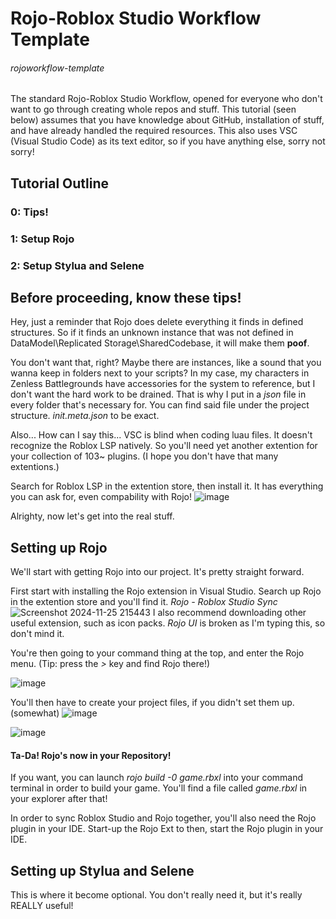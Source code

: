 # Rojo-Roblox Studio Workflow Template
###### rojoworkflow-template
The standard Rojo-Roblox Studio Workflow, opened for everyone who don't want to go through creating whole repos and stuff. This tutorial (seen below) assumes that you have knowledge about GitHub, installation of stuff, and have already handled the required resources. This also uses VSC (Visual Studio Code) as its text editor, so if you have anything else, sorry not sorry!

## Tutorial Outline
### 0: Tips!
### 1: Setup Rojo
### 2: Setup Stylua and Selene

## Before proceeding, know these tips!
Hey, just a reminder that Rojo does delete everything it finds in defined structures. So if it finds an unknown instance that was not defined in DataModel\Replicated Storage\SharedCodebase, it will make them **poof**.

You don't want that, right? Maybe there are instances, like a sound that you wanna keep in folders next to your scripts? In my case, my characters in Zenless Battlegrounds have accessories for the system to reference, but I don't want the hard work to be drained. That is why I put in a *json* file in every folder that's necessary for. You can find said file under the project structure. *init.meta.json* to be exact.

Also... How can I say this... VSC is blind when coding luau files. It doesn't recognize the Roblox LSP natively. So you'll need yet another extention for your collection of 103~ plugins. (I hope you don't have that many extentions.)

Search for Roblox LSP in the extention store, then install it. It has everything you can ask for, even compability with Rojo!
![image](https://github.com/user-attachments/assets/9cd136ac-1416-4136-a8d1-91434ea8fc2f)

Alrighty, now let's get into the real stuff.

## Setting up Rojo
We'll start with getting Rojo into our project. It's pretty straight forward.

First start with installing the Rojo extension in Visual Studio. Search up Rojo in the extention store and you'll find it. *Rojo - Roblox Studio Sync*
![Screenshot 2024-11-25 215443](https://github.com/user-attachments/assets/fce0eabe-e0bc-4402-9f09-d793ff2ef3bf)
I also recommend downloading other useful extension, such as icon packs. *Rojo UI* is broken as I'm typing this, so don't mind it.


You're then going to your command thing at the top, and enter the Rojo menu. (Tip: press the *>* key and find Rojo there!)

![image](https://github.com/user-attachments/assets/254784d2-6c4f-4d17-bbca-5e83c2888f6d)

You'll then have to create your project files, if you didn't set them up. (somewhat)
![image](https://github.com/user-attachments/assets/bc4063d9-e915-4d73-86ad-fbf71513c6e1)

![image](https://github.com/user-attachments/assets/dc5ae77a-3542-447c-b94b-61a75cf908a9)


#### Ta-Da! Rojo's now in your Repository!

If you want, you can launch *rojo build -0 game.rbxl* into your command terminal in order to build your game. You'll find a file called *game.rbxl* in your explorer after that!

In order to sync Roblox Studio and Rojo together, you'll also need the Rojo plugin in your IDE. Start-up the Rojo Ext to then, start the Rojo plugin in your IDE.

## Setting up Stylua and Selene
This is where it become optional. You don't really need it, but it's really REALLY useful!
